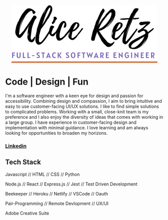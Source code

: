 <p align="center"><img src="./assets/readmeheader.jpg" alt="Alice Retz, Full-stack Software Engineer" /></p>

# Code | Design | Fun
I'm a software engineer with a keen eye for design and passion for accessibility. Combining design and compassion, I aim to bring intuitive and easy to use customer-facing UI/UX solutions. I like to find simple solutions to complicated problems. Working with a small, close-knit team is my preference and I also enjoy the diversity of ideas that comes with working in a large group. I have experience in customer-facing design and implementation with minimal guidance. I love learning and am always looking for opportunities to broaden my horizons.
### [Linkedin](https://www.linkedin.com/in/aliceretz/)

## Tech Stack
Javascript // HTML // CSS // Python

Node.js // React // Express.js // Jest // Test Driven Development 

Beekeeper // Heroku // Netlify // VSCode // Oauth

Pair-Programming // Remote Devlopment // UX/UI

Adobe Creative Suite
